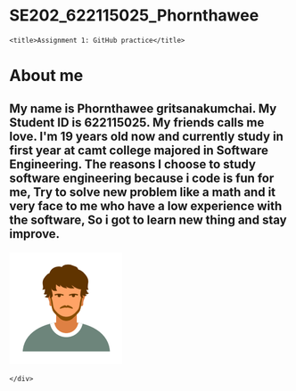 # SE202_622115025_Phornthawee

<!DOCTYPE html>
<html>

<head>
    <meta charset="utf-8" />
    <link rel="stylesheet" href="style.css" />
  
    <title>Assignment 1: GitHub practice</title>
</head>

<body>
    <h1>About me</h1>
    <div>
        <h2>
            <p> My name is Phornthawee gritsanakumchai. My Student ID is 622115025. My friends calls me love. I'm 19 years old now and 
                currently study in first year at camt college majored in Software Engineering. The reasons I choose to study
                software engineering because i code is fun for me, Try to solve new problem like a math and it very face to me who have a low 
                experience with the software, So i got to learn new thing and stay improve. 
        </h2>
        </p>
        <img src="me.png">
        
       
    </div>
</body>

</html>
